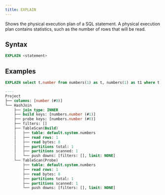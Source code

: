 ```yaml
---
title: EXPLAIN
---
```


Shows the physical execution plan of a SQL statement. A physical execution plan contains statistics, such as the number of rows that will be read.

## Syntax

```sql
EXPLAIN <statement>
```

## Examples

```sql
EXPLAIN select t.number from numbers(1) as t, numbers(1) as t1 where t.number = t1.number;

----
Project
├── columns: [number (#0)]
└── HashJoin
    ├── join type: INNER
    ├── build keys: [numbers.number (#1)]
    ├── probe keys: [numbers.number (#0)]
    ├── filters: []
    ├── TableScan(Build)
    │   ├── table: default.system.numbers
    │   ├── read rows: 1
    │   ├── read bytes: 8
    │   ├── partitions total: 1
    │   ├── partitions scanned: 1
    │   └── push downs: [filters: [], limit: NONE]
    └── TableScan(Probe)
        ├── table: default.system.numbers
        ├── read rows: 1
        ├── read bytes: 8
        ├── partitions total: 1
        ├── partitions scanned: 1
        └── push downs: [filters: [], limit: NONE]
```